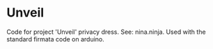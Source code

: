 # Unveil
Code for project 'Unveil' privacy dress. See: nina.ninja.
Used with the standard firmata code on arduino.
